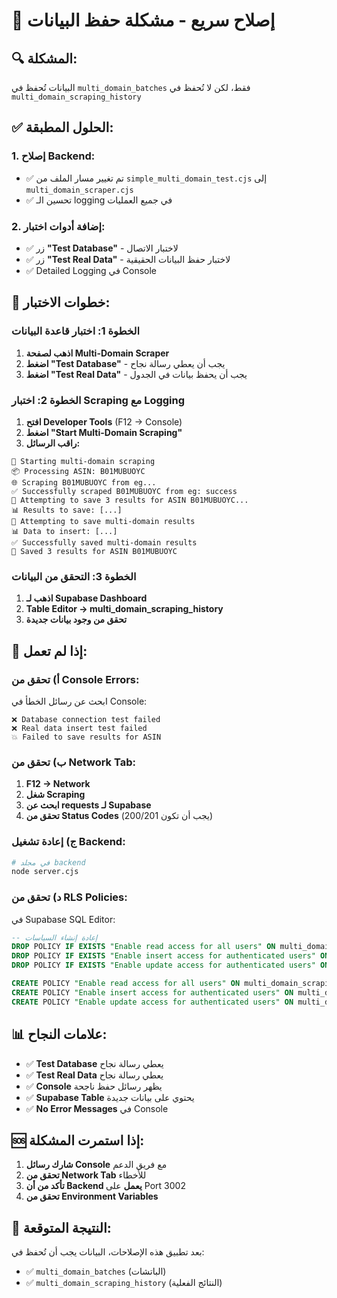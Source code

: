 # 🚨 إصلاح سريع - مشكلة حفظ البيانات

## 🔍 **المشكلة:**
البيانات تُحفظ في `multi_domain_batches` فقط، لكن لا تُحفظ في `multi_domain_scraping_history`

## ✅ **الحلول المطبقة:**

### **1. إصلاح Backend:**
- ✅ تم تغيير مسار الملف من `simple_multi_domain_test.cjs` إلى `multi_domain_scraper.cjs`
- ✅ تحسين الـ logging في جميع العمليات

### **2. إضافة أدوات اختبار:**
- ✅ زر **"Test Database"** - لاختبار الاتصال
- ✅ زر **"Test Real Data"** - لاختبار حفظ البيانات الحقيقية
- ✅ Detailed Logging في Console

## 🧪 **خطوات الاختبار:**

### **الخطوة 1: اختبار قاعدة البيانات**
1. **اذهب لصفحة Multi-Domain Scraper**
2. **اضغط "Test Database"** - يجب أن يعطي رسالة نجاح
3. **اضغط "Test Real Data"** - يجب أن يحفظ بيانات في الجدول

### **الخطوة 2: اختبار Scraping مع Logging**
1. **افتح Developer Tools** (F12 → Console)
2. **اضغط "Start Multi-Domain Scraping"**
3. **راقب الرسائل:**

```
🚀 Starting multi-domain scraping
📦 Processing ASIN: B01MUBUOYC
🌐 Scraping B01MUBUOYC from eg...
✅ Successfully scraped B01MUBUOYC from eg: success
💾 Attempting to save 3 results for ASIN B01MUBUOYC...
📊 Results to save: [...]
🔄 Attempting to save multi-domain results
📊 Data to insert: [...]
✅ Successfully saved multi-domain results
💾 Saved 3 results for ASIN B01MUBUOYC
```

### **الخطوة 3: التحقق من البيانات**
1. **اذهب لـ Supabase Dashboard**
2. **Table Editor → multi_domain_scraping_history**
3. **تحقق من وجود بيانات جديدة**

## 🔧 **إذا لم تعمل:**

### **أ) تحقق من Console Errors:**
ابحث عن رسائل الخطأ في Console:
```
❌ Database connection test failed
❌ Real data insert test failed
💥 Failed to save results for ASIN
```

### **ب) تحقق من Network Tab:**
1. **F12 → Network**
2. **شغل Scraping**
3. **ابحث عن requests لـ Supabase**
4. **تحقق من Status Codes** (يجب أن تكون 200/201)

### **ج) إعادة تشغيل Backend:**
```bash
# في مجلد backend
node server.cjs
```

### **د) تحقق من RLS Policies:**
في Supabase SQL Editor:
```sql
-- إعادة إنشاء السياسات
DROP POLICY IF EXISTS "Enable read access for all users" ON multi_domain_scraping_history;
DROP POLICY IF EXISTS "Enable insert access for authenticated users" ON multi_domain_scraping_history;
DROP POLICY IF EXISTS "Enable update access for authenticated users" ON multi_domain_scraping_history;

CREATE POLICY "Enable read access for all users" ON multi_domain_scraping_history FOR SELECT USING (true);
CREATE POLICY "Enable insert access for authenticated users" ON multi_domain_scraping_history FOR INSERT WITH CHECK (true);
CREATE POLICY "Enable update access for authenticated users" ON multi_domain_scraping_history FOR UPDATE USING (true);
```

## 📊 **علامات النجاح:**

- ✅ **Test Database** يعطي رسالة نجاح
- ✅ **Test Real Data** يعطي رسالة نجاح
- ✅ **Console** يظهر رسائل حفظ ناجحة
- ✅ **Supabase Table** يحتوي على بيانات جديدة
- ✅ **No Error Messages** في Console

## 🆘 **إذا استمرت المشكلة:**

1. **شارك رسائل Console** مع فريق الدعم
2. **تحقق من Network Tab** للأخطاء
3. **تأكد من أن Backend يعمل** على Port 3002
4. **تحقق من Environment Variables**

## 🎯 **النتيجة المتوقعة:**

بعد تطبيق هذه الإصلاحات، البيانات يجب أن تُحفظ في:
- ✅ `multi_domain_batches` (الباتشات)
- ✅ `multi_domain_scraping_history` (النتائج الفعلية) 
